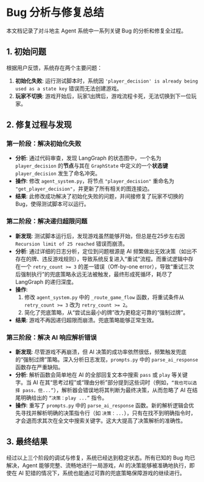 # Bug 分析与修复总结

本文档记录了对斗地主 Agent 系统中一系列关键 Bug 的分析和修复全过程。

## 1. 初始问题

根据用户反馈，系统存在两个主要问题：
1.  **初始化失败**: 运行测试脚本时，系统因 `'player_decision' is already being used as a state key` 错误而无法创建游戏。
2.  **玩家不切换**: 游戏开始后，玩家1出牌后，游戏流程卡死，无法切换到下一位玩家。

## 2. 修复过程与发现

### 第一阶段：解决初始化失败

- **分析**: 通过代码审查，发现 LangGraph 的状态图中，一个名为 `player_decision` 的**节点**与其在 `GraphState` 中定义的一个**状态键** `player_decision` 发生了命名冲突。
- **操作**: 修改 `agent_system.py`，将节点 `"player_decision"` 重命名为 `"get_player_decision"`，并更新了所有相关的图连接边。
- **结果**: 此修改成功解决了初始化失败的问题，并间接修复了玩家不切换的 Bug，使得测试脚本可以运行。

### 第二阶段：解决递归超限问题

- **新发现**: 测试脚本运行后，发现游戏虽然能够开始，但总是在25步左右因 `Recursion limit of 25 reached` 错误而崩溃。
- **分析**: 通过详细的日志分析，定位到问题根源是 AI 频繁做出无效决策（如出不存在的牌、违反游戏规则），导致系统反复进入“重试”流程。而重试逻辑中存在一个 `retry_count >= 3` 的差一错误（Off-by-one error），导致“重试三次后强制执行”的兜底策略永远无法被触发，最终形成死循环，耗尽了 LangGraph 的递归深度。
- **操作**:
    1.  修改 `agent_system.py` 中的 `_route_game_flow` 函数，将重试条件从 `retry_count >= 3` 改为 `retry_count >= 2`。
    2.  简化了兜底策略，从“尝试出最小的牌”改为更稳定可靠的“强制过牌”。
- **结果**: 游戏不再因递归超限而崩溃。兜底策略能够正常生效。

### 第三阶段：解决 AI 响应解析错误

- **新发现**: 尽管游戏不再崩溃，但 AI 决策的成功率依然很低，频繁触发兜底的“强制过牌”策略。深入分析日志发现，`prompts.py` 中的 `parse_ai_response` 函数存在严重缺陷。
- **分析**: 解析函数会简单地在 AI 的全部回复文本中搜索 `pass` 或 `play` 等关键字。当 AI 在其“思考过程”或“理由分析”部分提到这些词时（例如，`“我也可以选择 pass，但...”`），解析器会错误地将其判断为最终决策，从而忽略了 AI 在结尾明确给出的 `“决策：play ...”` 指令。
- **操作**: 重写了 `prompts.py` 中的 `parse_ai_response` 函数。新的解析逻辑会优先寻找并解析明确的决策指令行（如 `决策：...`），只有在找不到明确指令时，才会退而求其次在全文中搜索关键字。这大大提高了决策解析的准确性。

## 3. 最终结果

经过以上三个阶段的调试与修复，系统已经达到稳定状态。所有已知的 Bug 均已解决，Agent 能够完整、流畅地进行一局游戏，AI 的决策能够被准确地执行，即使在 AI 犯错的情况下，系统也能通过可靠的兜底策略保障游戏的继续进行。